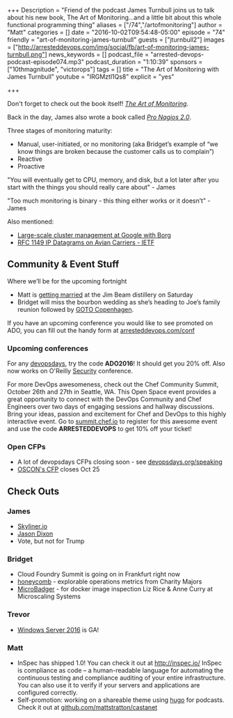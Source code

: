 +++
Description = "Friend of the podcast James Turnbull joins us to talk about his new book, The Art of Monitoring...and a little bit about this whole functional programming thing"
aliases = ["/74","/artofmonitoring"]
author = "Matt"
categories = []
date = "2016-10-02T09:54:48-05:00"
episode = "74"
friendly = "art-of-monitoring-james-turnbull"
guests = ["jturnbull2"]
images = ["http://arresteddevops.com/img/social/fb/art-of-monitoring-james-turnbull.png"]
news_keywords = []
podcast_file = "arrested-devops-podcast-episode074.mp3"
podcast_duration = "1:10:39"
sponsors = ["10thmagnitude", "victorops"]
tags = []
title = "The Art of Monitoring with James Turnbull"
youtube = "IRGMztl1Qs8"
explicit = "yes"

+++

Don't forget to check out the book itself! *[The Art of Monitoring](https://www.artofmonitoring.com/)*.

Back in the day, James also wrote a book called *[Pro Nagios 2.0](https://www.amazon.com/Nagios-Experts-Voice-Open-Source/dp/1590596099)*.

Three stages of monitoring maturity:
- Manual, user-initiated, or no monitoring (aka Bridget’s example of “we know things are broken because the customer calls us to complain”)
- Reactive
- Proactive

"You will eventually get to CPU, memory, and disk, but a lot later after you start with the things you should really care about" - James

"Too much monitoring is binary - this thing either works or it doesn’t" - James

Also mentioned:

- [Large-scale cluster management at Google with Borg](http://static.googleusercontent.com/media/research.google.com/en//pubs/archive/43438.pdf)
- [RFC 1149 IP Datagrams on Avian Carriers - IETF](https://www.ietf.org/rfc/rfc1149.txt)


## Community & Event Stuff

Where we’ll be for the upcoming fortnight
- Matt is [getting married](https://www.bourbonwedding.com/) at the Jim Beam distillery on Saturday
- Bridget will miss the bourbon wedding as she’s heading to Joe’s family reunion followed by [GOTO Copenhagen](https://gotocon.com/cph-2016/).

If you have an upcoming conference you would like to see promoted on ADO, you can fill out the handy form at [arresteddevops.com/conf](https://arresteddevops.com/conf)

### Upcoming conferences

For any [devopsdays](http://devopsdays.org), try the code **ADO2016**! It should get you 20% off.
Also now works on O'Reilly [Security](http://conferences.oreilly.com/security) conference.

For more DevOps awesomeness, check out the Chef Community Summit, October 26th and 27th in Seattle, WA. This Open Space event provides a great opportunity to connect with the DevOps Community and Chef Engineers over two days of engaging sessions and hallway discussions. Bring your ideas, passion and excitement for Chef and DevOps to this highly interactive event. Go to [summit.chef.io](http://summit.chef.io) to register for this awesome event and use the code **ARRESTEDDEVOPS** to get 10% off your ticket!

### Open CFPs

* A lot of devopsdays CFPs closing soon - see [devopsdays.org/speaking](https://devopsdays.org/speaking)
* [OSCON's CFP](http://conferences.oreilly.com/oscon/oscon-tx/public/cfp/502) closes Oct 25

## Check Outs

### James
- [Skyliner.io](http://skyliner.io)
- [Jason Dixon](http://obfuscurity.com/)
- Vote, but not for Trump

### Bridget
- Cloud Foundry Summit is going on in Frankfurt right now
- [honeycomb](https://honeycomb.io/) - explorable operations metrics from Charity Majors
- [MicroBadger](http://microbadger.com/) - for docker image inspection Liz Rice & Anne Curry at Microscaling Systems

### Trevor
- [Windows Server 2016](https://www.microsoft.com/en-us/cloud-platform/windows-server) is GA!

### Matt
- InSpec has shipped 1.0! You can check it out at http://inspec.io/ InSpec is compliance as code – a human-readable language for automating the continuous testing and compliance auditing of your entire infrastructure. You can also use it to verify if your servers and applications are configured correctly.
- Self-promotion: working on a shareable theme using [hugo](https://gohugo,io) for podcasts. Check it out at [github.com/mattstratton/castanet](https://github.com/mattstratton/castanet)
